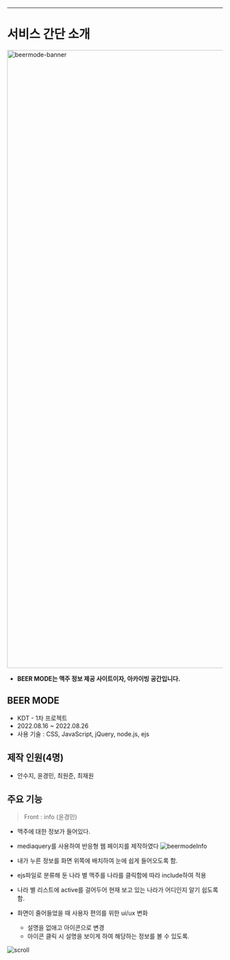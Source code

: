 ---
# 서비스 간단 소개

<img width="1440" alt="beermode-banner" src="https://user-images.githubusercontent.com/107985535/199928876-db6def3c-ce11-42f3-a552-10eb2a74d054.png">

* **BEER MODE는 맥주 정보 제공 사이트이자, 아카이빙 공간입니다.**

## BEER MODE
* KDT - 1차 프로젝트
* 2022.08.16 ~ 2022.08.26
* 사용 기술 : CSS, JavaScript, jQuery, node.js, ejs

## 제작 인원(4명)
* 안수지, 윤경민, 최원준, 최재원

## 주요 기능

> Front : info (윤경민)
* 맥주에 대한 정보가 들어있다.


* mediaquery를 사용하여 반응형 웹 페이지를 제작하였다
![beermodeInfo](https://user-images.githubusercontent.com/107985535/195799192-65d97503-d1df-454c-b596-c89388577f5f.gif)

*  내가 누른 정보를 화면 위쪽에 배치하여 눈에 쉽게 들어오도록 함.
* ejs파일로 분류해 둔 나라 별 맥주를 나라를 클릭함에 따라 include하여 적용
* 나라 별 리스트에 active를 걸어두어 현재 보고 있는 나라가 어디인지 알기 쉽도록 함.
* 화면이 줄어들었을 때 사용자 편의를 위한 ui/ux 변화
    * 설명을 없애고 아이콘으로 변경
    * 아이콘 클릭 시 설명을 보이게 하여 해당하는 정보를 볼 수 있도록.

![scroll](https://user-images.githubusercontent.com/107985535/199929194-c30c4eb0-b65d-40c6-8196-7034a0b4adcc.gif)
